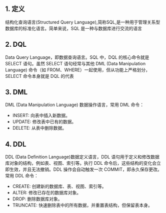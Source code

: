 ## 1. 定义
结构化查询语言(Structured Query Language),简称SQL,是一种用于管理关系型数据库的标准化语言。简单来说，SQL 是一种与数据库进行交流的语言
## 2. DQL
 Data Query Language，即数据查询语言。SQL 中，DQL 的核心命令就是 SELECT 语句。虽然 SELECT 语句经常与其他 DML (Data Manipulation Language) 命令（如 FROM、WHERE）一起使用，但从功能上严格划分，SELECT 命令本身就是 DQL 的代表
## 3. DML
DML (Data Manipulation Language) 数据操作语言，常用 DML 命令：
- INSERT: 向表中插入新数据。
- UPDATE: 修改表中已有的数据。
- DELETE: 从表中删除数据。
## 4. DDL
DDL (Data Definition Language)数据定义语言，DDL 语句用于定义和修改数据库对象的结构，例如表、视图、索引等。执行 DDL 命令后，这些结构的变化会立即生效，并且无法撤销。DDL 操作会自动触发一次 COMMIT，即永久保存更改。
常用 DDL 命令：
- CREATE: 创建新的数据库、表、视图、索引等。
- ALTER: 修改已存在的数据库对象。
- DROP: 删除数据库对象。
- TRUNCATE: 快速删除表中的所有数据，并重置表结构，但保留表本身。
